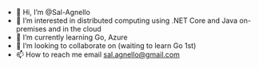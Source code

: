 - 👋 Hi, I’m @Sal-Agnello
- 👀 I’m interested in distributed computing using .NET Core and Java on-premises and in the cloud
- 🌱 I’m currently learning Go, Azure
- 💞️ I’m looking to collaborate on (waiting to learn Go 1st)
- 📫 How to reach me email sal.agnello@gmail.com

<!---
Sal-Agnello/Sal-Agnello is a ✨ special ✨ repository because its `README.md` (this file) appears on your GitHub profile.
You can click the Preview link to take a look at your changes.
--->
